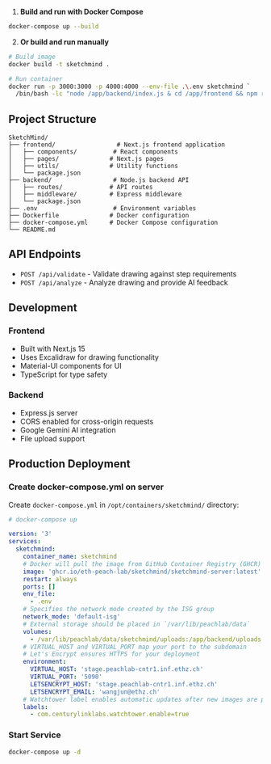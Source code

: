 1. **Build and run with Docker Compose**
```bash
docker-compose up --build
```

2. **Or build and run manually**
```bash
# Build image
docker build -t sketchmind .

# Run container
docker run -p 3000:3000 -p 4000:4000 --env-file .\.env sketchmind `
  /bin/bash -lc "node /app/backend/index.js & cd /app/frontend && npm run dev -- -p 3000"
```

## Project Structure

```
SketchMind/
├── frontend/                 # Next.js frontend application
│   ├── components/          # React components
│   ├── pages/              # Next.js pages
│   ├── utils/              # Utility functions
│   └── package.json
├── backend/                 # Node.js backend API
│   ├── routes/             # API routes
│   ├── middleware/         # Express middleware
│   └── package.json
├── .env                     # Environment variables
├── Dockerfile              # Docker configuration
├── docker-compose.yml      # Docker Compose configuration
└── README.md
```

## API Endpoints

- `POST /api/validate` - Validate drawing against step requirements
- `POST /api/analyze` - Analyze drawing and provide AI feedback

## Development

### Frontend
- Built with Next.js 15
- Uses Excalidraw for drawing functionality
- Material-UI components for UI
- TypeScript for type safety

### Backend  
- Express.js server
- CORS enabled for cross-origin requests
- Google Gemini AI integration
- File upload support

## Production Deployment

### Create docker-compose.yml on server

Create `docker-compose.yml` in `/opt/containers/sketchmind/` directory:

```yaml
# docker-compose up

version: '3'
services:
  sketchmind:
    container_name: sketchmind
    # Docker will pull the image from GitHub Container Registry (GHCR)
    image: 'ghcr.io/eth-peach-lab/sketchmind/sketchmind-server:latest'
    restart: always
    ports: []
    env_file:
      - .env
    # Specifies the network mode created by the ISG group
    network_mode: 'default-isg'
    # External storage should be placed in `/var/lib/peachlab/data`
    volumes:
      - /var/lib/peachlab/data/sketchmind/uploads:/app/backend/uploads
    # VIRTUAL_HOST and VIRTUAL_PORT map your port to the subdomain
    # Let's Encrypt ensures HTTPS for your deployment
    environment:
      VIRTUAL_HOST: 'stage.peachlab-cntr1.inf.ethz.ch'
      VIRTUAL_PORT: '5090'
      LETSENCRYPT_HOST: 'stage.peachlab-cntr1.inf.ethz.ch'
      LETSENCRYPT_EMAIL: 'wangjun@ethz.ch'
    # Watchtower label enables automatic updates after new images are pushed to GHCR
    labels:
      - com.centurylinklabs.watchtower.enable=true
```

### Start Service

```bash
docker-compose up -d
```



<!-- 
## Getting Started

First, run the development server:

```bash
npm run dev
# or
yarn dev
# or
pnpm dev
# or
bun dev
```

Open [http://localhost:3000](http://localhost:3000) with your browser to see the result.

You can start editing the page by modifying `app/page.tsx`. The page auto-updates as you edit the file.

This project uses [`next/font`](https://nextjs.org/docs/app/building-your-application/optimizing/fonts) to automatically optimize and load [Geist](https://vercel.com/font), a new font family for Vercel.
 -->
